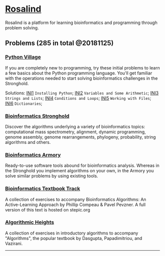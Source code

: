 # [Rosalind](http://rosalind.info/problems/list-view/)
Rosalind is a platform for learning bioinformatics and programming through problem solving.

## Problems (285 in total @20181125)
### [Python Village](http://rosalind.info/problems/list-view/?location=python-village)
If you are completely new to programming, try these initial problems to learn a few basics about the Python programming language. You'll get familiar with the operations needed to start solving bioinformatics challenges in the Stronghold.

Solutions:
[INI1](http://rosalind.info/problems/ini1/) `Installing Python`;
[INI2](http://rosalind.info/problems/ini2/) `Variables and Some Arithmetic`;
[INI3](http://rosalind.info/problems/ini3/) `Strings and Lists`;
[INI4](http://rosalind.info/problems/ini4/) `Conditions and Loops`;
[INI5](http://rosalind.info/problems/ini5/) `Working with Files`;
[INI6](http://rosalind.info/problems/ini6/) `Dictionaries`;

### [Bioinformatics Stronghold](http://rosalind.info/problems/list-view/)
Discover the algorithms underlying a variety of bioinformatics topics: computational mass spectrometry, alignment, dynamic programming, genome assembly, genome rearrangements, phylogeny, probability, string algorithms and others.
### [Bioinformatics Armory](http://rosalind.info/problems/list-view/?location=bioinformatics-armory)
Ready-to-use software tools abound for bioinformatics analysis. Whereas in the Stronghold you implement algorithms on your own, in the Armory you solve similar problems by using existing tools.
### [Bioinformatics Textbook Track](http://rosalind.info/problems/list-view/?location=bioinformatics-textbook-track)
A collection of exercises to accompany Bioinformatics Algorithms: An Active-Learning Approach by Phillip Compeau & Pavel Pevzner. A full version of this text is hosted on stepic.org
### [Algorithmic Heights](http://rosalind.info/problems/list-view/?location=algorithmic-heights)
A collection of exercises in introductory algorithms to accompany "Algorithms", the popular textbook by Dasgupta, Papadimitriou, and Vazirani.

------------------------------
